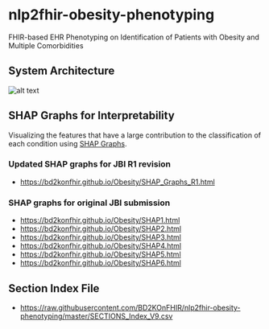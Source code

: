 # nlp2fhir-obesity-phenotyping
FHIR-based EHR Phenotyping on Identification of Patients with Obesity and Multiple Comorbidities 

## System Architecture
![alt text](https://github.com/BD2KOnFHIR/nlp2fhir-obesity-phenotyping/blob/master/system_architecture.png "System Architecture")

## SHAP Graphs for Interpretability
Visualizing the features that have a large contribution to the classification of each condition using [SHAP Graphs](https://github.com/slundberg/shap).

### Updated SHAP graphs for JBI R1 revision

* https://bd2konfhir.github.io/Obesity/SHAP_Graphs_R1.html 

### SHAP graphs for original JBI submission

* https://bd2konfhir.github.io/Obesity/SHAP1.html
* https://bd2konfhir.github.io/Obesity/SHAP2.html
* https://bd2konfhir.github.io/Obesity/SHAP3.html
* https://bd2konfhir.github.io/Obesity/SHAP4.html
* https://bd2konfhir.github.io/Obesity/SHAP5.html
* https://bd2konfhir.github.io/Obesity/SHAP6.html

## Section Index File

* https://raw.githubusercontent.com/BD2KOnFHIR/nlp2fhir-obesity-phenotyping/master/SECTIONS_Index_V9.csv
